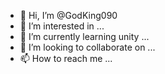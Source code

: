 - 👋 Hi, I’m @GodKing090
- 👀 I’m interested in  ...
- 🌱 I’m currently learning unity ...
- 💞️ I’m looking to collaborate on ...
- 📫 How to reach me ...

<!---
GodKing090/GodKing090 is a ✨ special ✨ repository because its `README.md` (this file) appears on your GitHub profile.
You can click the Preview link to take a look at your changes.
--->
